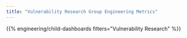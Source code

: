 ```yaml
---
title: "Vulnerability Research Group Engineering Metrics"
---
```


{{% engineering/child-dashboards filters="Vulnerability Research" %}}
